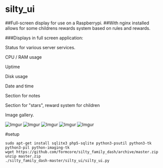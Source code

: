 # silty_ui
##Full-screen display for use on a Raspberrypi.
##With nginx installed allows for some childrens rewards system based on rules and rewards.

###Displays in full screen application:

Status for various server services.

CPU / RAM usage

Uptime

Disk usage

Date and time

Section for notes

Section for "stars", reward system for children

Image gallery.

![Imgur](http://i.imgur.com/bJeqhTy.png)
![Imgur](http://i.imgur.com/pFhSWZd.png)
![Imgur](http://i.imgur.com/gei3jAf.png)
![Imgur](http://i.imgur.com/4MK5YX1.png)
![Imgur](http://i.imgur.com/zlsTaw0.png)

#setup
```
sudo apt-get install sqlite3 php5-sqlite python3-psutil python3-tk python3-pil python-imaging-tk
wget https://github.com/formcore/silty_family_dash/archive/master.zip
unzip master.zip
./silty_family_dash-master/silty_ui/silty_ui.py
```
